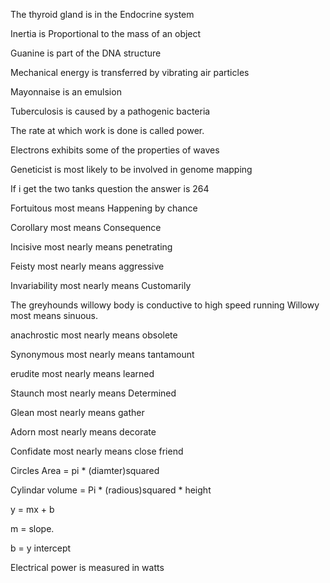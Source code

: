 
The thyroid gland is in the Endocrine system

Inertia is Proportional to the mass of an object

Guanine is part of the DNA structure

Mechanical energy is transferred by vibrating air particles

Mayonnaise is an emulsion

Tuberculosis is caused by a pathogenic bacteria

The rate at which work is done is called power.

Electrons exhibits some of the properties of waves

Geneticist is most likely to be involved in genome mapping

If i get the two tanks question the answer is 264


Fortuitous most means Happening by chance

Corollary most means Consequence


Incisive most nearly means penetrating

Feisty most nearly means aggressive

Invariability most nearly means Customarily

The greyhounds willowy body is conductive to high speed running
Willowy most means sinuous. 


anachrostic most nearly means obsolete

Synonymous most nearly means tantamount 


erudite most nearly means learned

Staunch most nearly means Determined


Glean most nearly means gather


Adorn most nearly means decorate

Confidate most nearly means close friend


Circles Area = pi * (diamter)squared

Cylindar volume = Pi * (radious)squared * height



y = mx + b

m = slope. 

b = y intercept






Electrical power is measured in watts

